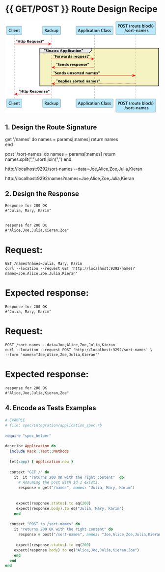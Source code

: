 # {{ GET/POST }} Route Design Recipe

![Sequence diagram for Web](docs/sort-names-diagram.png?raw=true "Web Project sequence diagram")


## 1. Design the Route Signature

get '/names' do
    names = params[:names]
    return names    
  end

  post '/sort-names' do
    names = params[:names]
    return names.split(",").sort!.join(",")
  end

  
  http://localhost:9292/sort-names  --data=Joe,Alice,Zoe,Julia,Kieran
  
  http://localhost:9292/names?names=Joe,Alice,Zoe,Julia,Kieran
  
## 2. Design the Response

```
Response for 200 OK
#"Julia, Mary, Karim"


response for 200 OK
#"Alice,Joe,Julia,Kieran,Zoe"

```
# Request:
```
GET /names?names=Julia, Mary, Karim
curl --location --request GET 'http://localhost:9292/names?names=Joe,Alice,Zoe,Julia,Kieran'
```
# Expected response:

```
Response for 200 OK
#"Julia, Mary, Karim"
```
# Request:
```
POST /sort-names --data=Joe,Alice,Zoe,Julia,Kieran
curl --location --request POST 'http://localhost:9292/sort-names' \
--form 'names="Joe,Alice,Zoe,Julia,Kieran"'
```
# Expected response:
```
response for 200 OK
#"Alice,Joe,Julia,Kieran,Zoe"
```

## 4. Encode as Tests Examples

```ruby
# EXAMPLE
# file: spec/integration/application_spec.rb

require "spec_helper"

describe Application do
  include Rack::Test::Methods

  let(:app) { Application.new }

  context "GET /" do
    it  it "returns 200 OK with the right content"  do
      # Assuming the post with id 1 exists.
      response = get("/names", names: "Julia, Mary, Karim")


     expect(response.status).to eq(200)
     expect(response.body).to eq("Julia, Mary, Karim")
    end

  context "POST to /sort-names" do
    it "returns 200 OK with the right content" do
      response = post("/sort-names", names: "Joe,Alice,Zoe,Julia,Kieran")

     expect(response.status).to eq(200)
    expect(response.body).to eq("Alice,Joe,Julia,Kieran,Zoe")
    end
  end
end
```


